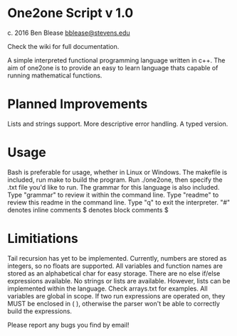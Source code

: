 # One2one Script v 1.0
c. 2016 Ben Blease
bblease@stevens.edu

Check the wiki for full documentation.

A simple interpreted functional programming language written in c++.
The aim of one2one is to provide an easy to learn language thats capable of
running mathematical functions.

# Planned Improvements

Lists and strings support.
More descriptive error handling.
A typed version.

# Usage

Bash is preferable for usage, whether in Linux or Windows.
The makefile is included, run make to build the program.
Run ./one2one, then specify the .txt file you'd like to run.
The grammar for this language is also included.
Type "grammar" to review it within the command line.
Type "readme" to review this readme in the command line.
Type "q" to exit the interpreter.
"#" denotes inline comments
$ denotes block comments $

# Limitiations

Tail recursion has yet to be implemented.
Currently, numbers are stored as integers, so no floats are supported.
All variables and function names are stored as an alphabetical char for easy
storage.
There are no else if/else expressions available.
No strings or lists are available. However, lists can be implemented within the
language. Check arrays.txt for examples.
All variables are global in scope.
If two run expressions are operated on, they MUST be enclosed in ( ), otherwise the parser won't be able to correctly build the expressions.

Please report any bugs you find by email!
